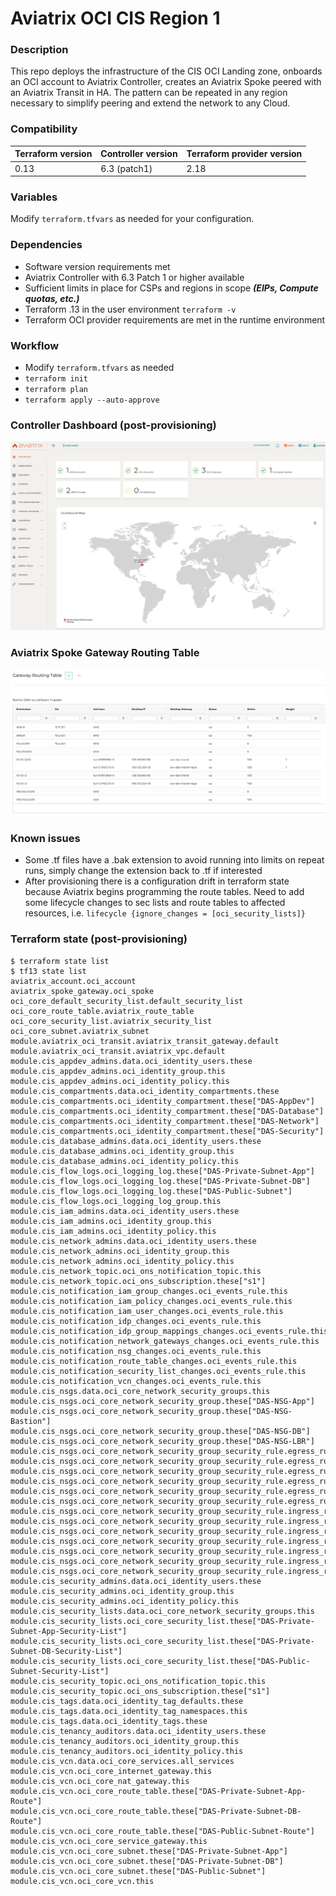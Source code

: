 # Aviatrix OCI CIS Region 1

### Description
This repo deploys the infrastructure of the CIS OCI Landing zone, onboards an OCI account to Aviatrix Controller, creates an Aviatrix Spoke peered with an Aviatrix Transit in HA.
The pattern can be repeated in any region necessary to simplify peering and extend the network to any Cloud.

### Compatibility
Terraform version | Controller version | Terraform provider version
:--- | :--- | :---
0.13 | 6.3 (patch1) | 2.18

### Variables

Modify ```terraform.tfvars``` as needed for your configuration.

### Dependencies

- Software version requirements met
- Aviatrix Controller with 6.3 Patch 1 or higher available
- Sufficient limits in place for CSPs and regions in scope **_(EIPs, Compute quotas, etc.)_**
- Terraform .13 in the user environment ```terraform -v```
- Terraform OCI provider requirements are met in the runtime environment

### Workflow

- Modify ```terraform.tfvars``` as needed
- ```terraform init```
- ```terraform plan```
- ```terraform apply --auto-approve```


### Controller Dashboard (post-provisioning)

<img src="img/oci-region-1-dashboard-view.png">

### Aviatrix Spoke Gateway Routing Table

<img src="img/oci-region-1-spoke-gw-rt.png">

### Known issues
- Some .tf files have a .bak extension to avoid running into limits on repeat runs, simply change the extension back to .tf if interested
- After provisioning there is a configuration drift in terraform state because Aviatrix begins programming the route tables. Need to add some lifecycle changes to sec lists and route tables to affected resources, i.e. ```lifecycle {ignore_changes = [oci_security_lists]}```


### Terraform state (post-provisioning)

```
$ terraform state list
$ tf13 state list
aviatrix_account.oci_account
aviatrix_spoke_gateway.oci_spoke
oci_core_default_security_list.default_security_list
oci_core_route_table.aviatrix_route_table
oci_core_security_list.aviatrix_security_list
oci_core_subnet.aviatrix_subnet
module.aviatrix_oci_transit.aviatrix_transit_gateway.default
module.aviatrix_oci_transit.aviatrix_vpc.default
module.cis_appdev_admins.data.oci_identity_users.these
module.cis_appdev_admins.oci_identity_group.this
module.cis_appdev_admins.oci_identity_policy.this
module.cis_compartments.data.oci_identity_compartments.these
module.cis_compartments.oci_identity_compartment.these["DAS-AppDev"]
module.cis_compartments.oci_identity_compartment.these["DAS-Database"]
module.cis_compartments.oci_identity_compartment.these["DAS-Network"]
module.cis_compartments.oci_identity_compartment.these["DAS-Security"]
module.cis_database_admins.data.oci_identity_users.these
module.cis_database_admins.oci_identity_group.this
module.cis_database_admins.oci_identity_policy.this
module.cis_flow_logs.oci_logging_log.these["DAS-Private-Subnet-App"]
module.cis_flow_logs.oci_logging_log.these["DAS-Private-Subnet-DB"]
module.cis_flow_logs.oci_logging_log.these["DAS-Public-Subnet"]
module.cis_flow_logs.oci_logging_log_group.this
module.cis_iam_admins.data.oci_identity_users.these
module.cis_iam_admins.oci_identity_group.this
module.cis_iam_admins.oci_identity_policy.this
module.cis_network_admins.data.oci_identity_users.these
module.cis_network_admins.oci_identity_group.this
module.cis_network_admins.oci_identity_policy.this
module.cis_network_topic.oci_ons_notification_topic.this
module.cis_network_topic.oci_ons_subscription.these["s1"]
module.cis_notification_iam_group_changes.oci_events_rule.this
module.cis_notification_iam_policy_changes.oci_events_rule.this
module.cis_notification_iam_user_changes.oci_events_rule.this
module.cis_notification_idp_changes.oci_events_rule.this
module.cis_notification_idp_group_mappings_changes.oci_events_rule.this
module.cis_notification_network_gateways_changes.oci_events_rule.this
module.cis_notification_nsg_changes.oci_events_rule.this
module.cis_notification_route_table_changes.oci_events_rule.this
module.cis_notification_security_list_changes.oci_events_rule.this
module.cis_notification_vcn_changes.oci_events_rule.this
module.cis_nsgs.data.oci_core_network_security_groups.this
module.cis_nsgs.oci_core_network_security_group.these["DAS-NSG-App"]
module.cis_nsgs.oci_core_network_security_group.these["DAS-NSG-Bastion"]
module.cis_nsgs.oci_core_network_security_group.these["DAS-NSG-DB"]
module.cis_nsgs.oci_core_network_security_group.these["DAS-NSG-LBR"]
module.cis_nsgs.oci_core_network_security_group_security_rule.egress_rules_tcp_no_src_dst[0]
module.cis_nsgs.oci_core_network_security_group_security_rule.egress_rules_tcp_no_src_dst[1]
module.cis_nsgs.oci_core_network_security_group_security_rule.egress_rules_tcp_no_src_dst[2]
module.cis_nsgs.oci_core_network_security_group_security_rule.egress_rules_tcp_no_src_dst[3]
module.cis_nsgs.oci_core_network_security_group_security_rule.egress_rules_tcp_no_src_dst[4]
module.cis_nsgs.oci_core_network_security_group_security_rule.egress_rules_tcp_no_src_dst[5]
module.cis_nsgs.oci_core_network_security_group_security_rule.ingress_rules_tcp_no_src_dst[0]
module.cis_nsgs.oci_core_network_security_group_security_rule.ingress_rules_tcp_no_src_dst[1]
module.cis_nsgs.oci_core_network_security_group_security_rule.ingress_rules_tcp_no_src_dst[2]
module.cis_nsgs.oci_core_network_security_group_security_rule.ingress_rules_tcp_no_src_dst[3]
module.cis_nsgs.oci_core_network_security_group_security_rule.ingress_rules_tcp_no_src_dst[4]
module.cis_nsgs.oci_core_network_security_group_security_rule.ingress_rules_tcp_no_src_dst[5]
module.cis_nsgs.oci_core_network_security_group_security_rule.ingress_rules_tcp_no_src_dst[6]
module.cis_security_admins.data.oci_identity_users.these
module.cis_security_admins.oci_identity_group.this
module.cis_security_admins.oci_identity_policy.this
module.cis_security_lists.data.oci_core_network_security_groups.this
module.cis_security_lists.oci_core_security_list.these["DAS-Private-Subnet-App-Security-List"]
module.cis_security_lists.oci_core_security_list.these["DAS-Private-Subnet-DB-Security-List"]
module.cis_security_lists.oci_core_security_list.these["DAS-Public-Subnet-Security-List"]
module.cis_security_topic.oci_ons_notification_topic.this
module.cis_security_topic.oci_ons_subscription.these["s1"]
module.cis_tags.data.oci_identity_tag_defaults.these
module.cis_tags.data.oci_identity_tag_namespaces.this
module.cis_tags.data.oci_identity_tags.these
module.cis_tenancy_auditors.data.oci_identity_users.these
module.cis_tenancy_auditors.oci_identity_group.this
module.cis_tenancy_auditors.oci_identity_policy.this
module.cis_vcn.data.oci_core_services.all_services
module.cis_vcn.oci_core_internet_gateway.this
module.cis_vcn.oci_core_nat_gateway.this
module.cis_vcn.oci_core_route_table.these["DAS-Private-Subnet-App-Route"]
module.cis_vcn.oci_core_route_table.these["DAS-Private-Subnet-DB-Route"]
module.cis_vcn.oci_core_route_table.these["DAS-Public-Subnet-Route"]
module.cis_vcn.oci_core_service_gateway.this
module.cis_vcn.oci_core_subnet.these["DAS-Private-Subnet-App"]
module.cis_vcn.oci_core_subnet.these["DAS-Private-Subnet-DB"]
module.cis_vcn.oci_core_subnet.these["DAS-Public-Subnet"]
module.cis_vcn.oci_core_vcn.this

```